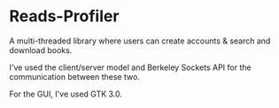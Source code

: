 # Reads-Profiler
A multi-threaded library where users can create accounts & search and download books.

I've used the client/server model and Berkeley Sockets API for the communication between these two. 

For the GUI, I've used GTK 3.0.





